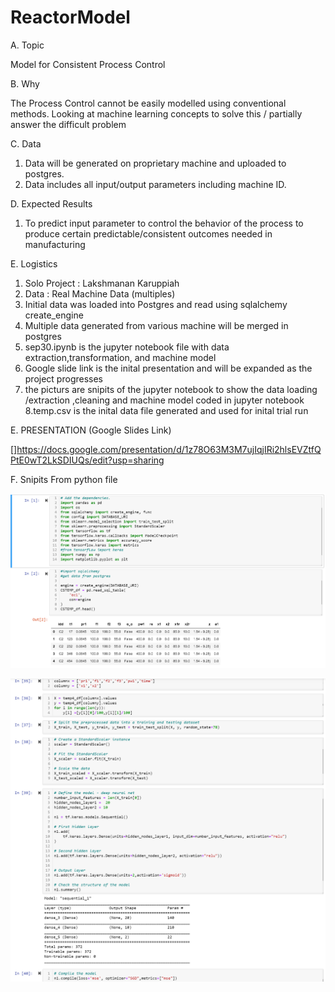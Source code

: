 # ReactorModel

A. Topic

Model for Consistent Process Control

B. Why

The Process Control cannot be easily modelled using conventional methods.
Looking at machine learning concepts to solve this / partially answer the 
difficult problem

C. Data

1. Data will be generated on proprietary machine and uploaded to postgres.
2. Data includes all input/output parameters including machine ID.

D. Expected Results

1. To predict input parameter to control the behavior of the process
to produce certain predictable/consistent outcomes needed in manufacturing

E. Logistics

1. Solo Project : Lakshmanan Karuppiah
2. Data : Real Machine Data (multiples)
3. Initial data was loaded into Postgres and read using sqlalchemy create_engine
4. Multiple data generated from various machine will be merged in postgres
5. sep30.ipynb is the jupyter notebook file with data extraction,transformation, 
and machine model
6. Google slide link is  the inital presentation  and will be expanded as the 
project progresses
7. the picturs are snipits of the jupyter notebook to show the data loading /extraction 
,cleaning and machine model coded in  jupyter notebook
8.temp.csv is the inital data file generated and used for inital trial run

E. PRESENTATION (Google Slides Link)

[]https://docs.google.com/presentation/d/1z78O63M3M7ujIqjIRi2hlsEVZtfQPtE0wT2LkSDIUQs/edit?usp=sharing


F. Snipits From python file

![](Final_Project_Deliverable_1b.PNG)

![](Final_Project_Delivarable_1a.PNG)








